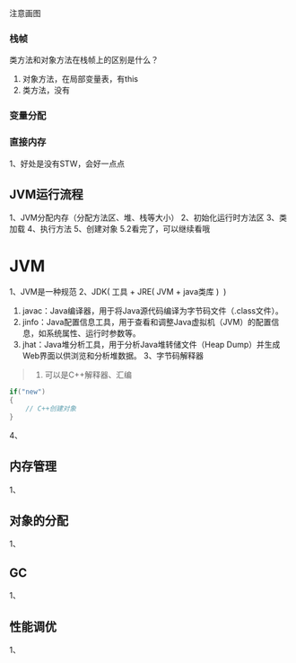 
注意画图
### 栈帧
类方法和对象方法在栈帧上的区别是什么？
1. 对象方法，在局部变量表，有this
2. 类方法，没有
### 变量分配
### 直接内存
1、好处是没有STW，会好一点点
## JVM运行流程
1、JVM分配内存（分配方法区、堆、栈等大小）
2、初始化运行时方法区
3、类加载
4、执行方法
5、创建对象
5.2看完了，可以继续看哦
# JVM
1、JVM是一种规范
2、JDK( 工具 + JRE( JVM + java类库 )  )
1. javac：Java编译器，用于将Java源代码编译为字节码文件（.class文件）。
2. jinfo：Java配置信息工具，用于查看和调整Java虚拟机（JVM）的配置信息，如系统属性、运行时参数等。
3. jhat：Java堆分析工具，用于分析Java堆转储文件（Heap Dump）并生成Web界面以供浏览和分析堆数据。
3、字节码解释器
> 1. 可以是C++解释器、汇编
```c++
if("new")
{
    // C++创建对象
}
```
4、
## 内存管理
1、
## 对象的分配
1、
## GC
1、
## 性能调优
1、
